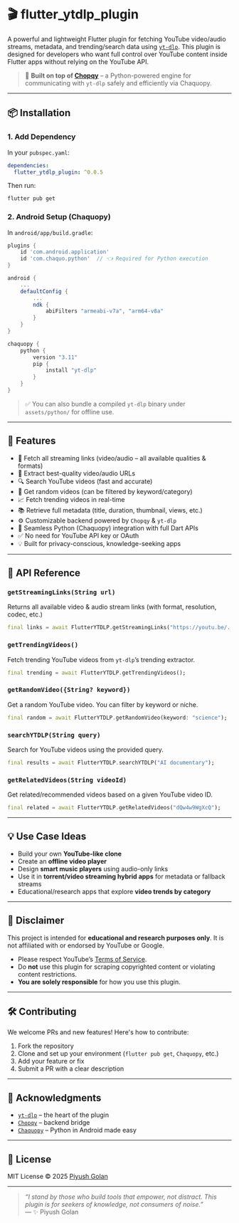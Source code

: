 # 🎬 flutter_ytdlp_plugin

A powerful and lightweight Flutter plugin for fetching YouTube video/audio streams, metadata, and trending/search data using [`yt-dlp`](https://github.com/yt-dlp/yt-dlp). This plugin is designed for developers who want full control over YouTube content inside Flutter apps without relying on the YouTube API.

> 🔧 **Built on top of [Chopqy](https://github.com/golanpiyush/chopqy)** – a Python-powered engine for communicating with `yt-dlp` safely and efficiently via Chaquopy.

---

## 📦 Installation

### 1. Add Dependency

In your `pubspec.yaml`:

```yaml
dependencies:
  flutter_ytdlp_plugin: ^0.0.5
```

Then run:

```bash
flutter pub get
```

### 2. Android Setup (Chaquopy)

In `android/app/build.gradle`:

```gradle
plugins {
    id 'com.android.application'
    id 'com.chaquo.python'  // 👈 Required for Python execution
}

android {
    ...
    defaultConfig {
        ...
        ndk {
            abiFilters "armeabi-v7a", "arm64-v8a"
        }
    }
}

chaquopy {
    python {
        version "3.11"
        pip {
            install "yt-dlp"
        }
    }
}
```

> ✅ You can also bundle a compiled `yt-dlp` binary under `assets/python/` for offline use.

---

## 🚀 Features

- 🔗 Fetch all streaming links (video/audio – all available qualities & formats)
- 🎯 Extract best-quality video/audio URLs
- 🔍 Search YouTube videos (fast and accurate)
- 🧠 Get random videos (can be filtered by keyword/category)
- 📈 Fetch trending videos in real-time
- 📚 Retrieve full metadata (title, duration, thumbnail, views, etc.)
- ⚙️ Customizable backend powered by `Chopqy` & `yt-dlp`
- 🐍 Seamless Python (Chaquopy) integration with full Dart APIs
- ✅ No need for YouTube API key or OAuth
- 💡 Built for privacy-conscious, knowledge-seeking apps

---

## 📘 API Reference

### `getStreamingLinks(String url)`
Returns all available video & audio stream links (with format, resolution, codec, etc.)

```dart
final links = await FlutterYTDLP.getStreamingLinks("https://youtu.be/...");
```

### `getTrendingVideos()`
Fetch trending YouTube videos from `yt-dlp`’s trending extractor.

```dart
final trending = await FlutterYTDLP.getTrendingVideos();
```

### `getRandomVideo({String? keyword})`
Get a random YouTube video. You can filter by keyword or niche.

```dart
final random = await FlutterYTDLP.getRandomVideo(keyword: "science");
```

### `searchYTDLP(String query)`
Search for YouTube videos using the provided query.

```dart
final results = await FlutterYTDLP.searchYTDLP("AI documentary");
```

### `getRelatedVideos(String videoId)`
Get related/recommended videos based on a given YouTube video ID.

```dart
final related = await FlutterYTDLP.getRelatedVideos("dQw4w9WgXcQ");
```

---

## 💡 Use Case Ideas

- Build your own **YouTube-like clone**
- Create an **offline video player**
- Design **smart music players** using audio-only links
- Use it in **torrent/video streaming hybrid apps** for metadata or fallback streams
- Educational/research apps that explore **video trends by category**

---

## 🔐 Disclaimer

This project is intended for **educational and research purposes only**. It is not affiliated with or endorsed by YouTube or Google.

- Please respect YouTube’s [Terms of Service](https://www.youtube.com/t/terms).
- Do **not** use this plugin for scraping copyrighted content or violating content restrictions.
- **You are solely responsible** for how you use this plugin.

---

## 🛠 Contributing

We welcome PRs and new features! Here's how to contribute:

1. Fork the repository
2. Clone and set up your environment (`flutter pub get`, `Chaquopy`, etc.)
3. Add your feature or fix
4. Submit a PR with a clear description

---

## 🙌 Acknowledgments

- [`yt-dlp`](https://github.com/yt-dlp/yt-dlp) – the heart of the plugin
- [`Chopqy`](https://github.com/golanpiyush/chopqy) – backend bridge
- [`Chaquopy`](https://chaquo.com/chaquopy/) – Python in Android made easy

---

## 📜 License

MIT License © 2025 [Piyush Golan](https://github.com/golanpiyush)

---

> _“I stand by those who build tools that empower, not distract. This plugin is for seekers of knowledge, not consumers of noise.”_  
> — ✨ Piyush Golan